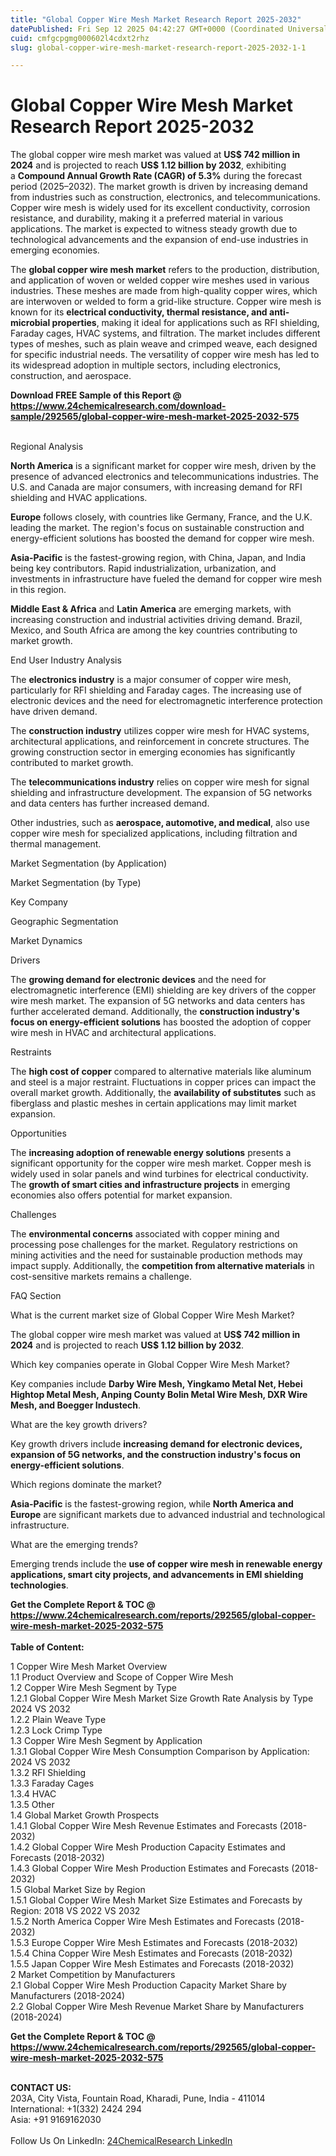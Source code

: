 ```yaml
---
title: "Global Copper Wire Mesh Market Research Report 2025-2032"
datePublished: Fri Sep 12 2025 04:42:27 GMT+0000 (Coordinated Universal Time)
cuid: cmfgcpgmg000602l4cdxt2rhz
slug: global-copper-wire-mesh-market-research-report-2025-2032-1-1

---
```


# Global Copper Wire Mesh Market Research Report 2025-2032

<p>The global copper wire mesh market was valued at <strong>US$ 742 million in 2024</strong> and is projected to reach <strong>US$ 1.12 billion by 2032</strong>, exhibiting a <strong>Compound Annual Growth Rate (CAGR) of 5.3%</strong> during the forecast period (2025–2032). The market growth is driven by increasing demand from industries such as construction, electronics, and telecommunications. Copper wire mesh is widely used for its excellent conductivity, corrosion resistance, and durability, making it a preferred material in various applications. The market is expected to witness steady growth due to technological advancements and the expansion of end-use industries in emerging economies.</p><p>
</p><p>The <strong>global copper wire mesh market</strong> refers to the production, distribution, and application of woven or welded copper wire meshes used in various industries. These meshes are made from high-quality copper wires, which are interwoven or welded to form a grid-like structure. Copper wire mesh is known for its <strong>electrical conductivity, thermal resistance, and anti-microbial properties</strong>, making it ideal for applications such as RFI shielding, Faraday cages, HVAC systems, and filtration. The market includes different types of meshes, such as plain weave and crimped weave, each designed for specific industrial needs. The versatility of copper wire mesh has led to its widespread adoption in multiple sectors, including electronics, construction, and aerospace.</p><div><b>Download FREE Sample of this Report @ 
            <a href="https://www.24chemicalresearch.com/download-sample/292565/global-copper-wire-mesh-market-2025-2032-575">
            https://www.24chemicalresearch.com/download-sample/292565/global-copper-wire-mesh-market-2025-2032-575</a></b></div><br><p>
Regional Analysis</p><p>
</p><p><strong>North America</strong> is a significant market for copper wire mesh, driven by the presence of advanced electronics and telecommunications industries. The U.S. and Canada are major consumers, with increasing demand for RFI shielding and HVAC applications.</p><p>
</p><p><strong>Europe</strong> follows closely, with countries like Germany, France, and the U.K. leading the market. The region's focus on sustainable construction and energy-efficient solutions has boosted the demand for copper wire mesh.</p><p>
</p><p><strong>Asia-Pacific</strong> is the fastest-growing region, with China, Japan, and India being key contributors. Rapid industrialization, urbanization, and investments in infrastructure have fueled the demand for copper wire mesh in this region.</p><p>
</p><p><strong>Middle East &amp; Africa</strong> and <strong>Latin America</strong> are emerging markets, with increasing construction and industrial activities driving demand. Brazil, Mexico, and South Africa are among the key countries contributing to market growth.</p><p>
End User Industry Analysis</p><p>
</p><p>The <strong>electronics industry</strong> is a major consumer of copper wire mesh, particularly for RFI shielding and Faraday cages. The increasing use of electronic devices and the need for electromagnetic interference protection have driven demand.</p><p>
</p><p>The <strong>construction industry</strong> utilizes copper wire mesh for HVAC systems, architectural applications, and reinforcement in concrete structures. The growing construction sector in emerging economies has significantly contributed to market growth.</p><p>
</p><p>The <strong>telecommunications industry</strong> relies on copper wire mesh for signal shielding and infrastructure development. The expansion of 5G networks and data centers has further increased demand.</p><p>
</p><p>Other industries, such as <strong>aerospace, automotive, and medical</strong>, also use copper wire mesh for specialized applications, including filtration and thermal management.</p><p>
Market Segmentation (by Application)</p><p>
</p><p>
Market Segmentation (by Type)</p><p>
</p><p>
Key Company</p><p>
</p><p>
Geographic Segmentation</p><p>
</p><p>
Market Dynamics</p><p>
Drivers</p><p>
</p><p>The <strong>growing demand for electronic devices</strong> and the need for electromagnetic interference (EMI) shielding are key drivers of the copper wire mesh market. The expansion of 5G networks and data centers has further accelerated demand. Additionally, the <strong>construction industry's focus on energy-efficient solutions</strong> has boosted the adoption of copper wire mesh in HVAC and architectural applications.</p><p>
Restraints</p><p>
</p><p>The <strong>high cost of copper</strong> compared to alternative materials like aluminum and steel is a major restraint. Fluctuations in copper prices can impact the overall market growth. Additionally, the <strong>availability of substitutes</strong> such as fiberglass and plastic meshes in certain applications may limit market expansion.</p><p>
Opportunities</p><p>
</p><p>The <strong>increasing adoption of renewable energy solutions</strong> presents a significant opportunity for the copper wire mesh market. Copper mesh is widely used in solar panels and wind turbines for electrical conductivity. The <strong>growth of smart cities and infrastructure projects</strong> in emerging economies also offers potential for market expansion.</p><p>
Challenges</p><p>
</p><p>The <strong>environmental concerns</strong> associated with copper mining and processing pose challenges for the market. Regulatory restrictions on mining activities and the need for sustainable production methods may impact supply. Additionally, the <strong>competition from alternative materials</strong> in cost-sensitive markets remains a challenge.</p><p>
FAQ Section</p><p>
What is the current market size of Global Copper Wire Mesh Market?</p><p>
</p><p>The global copper wire mesh market was valued at <strong>US$ 742 million in 2024</strong> and is projected to reach <strong>US$ 1.12 billion by 2032</strong>.</p><p>
Which key companies operate in Global Copper Wire Mesh Market?</p><p>
</p><p>Key companies include <strong>Darby Wire Mesh, Yingkamo Metal Net, Hebei Hightop Metal Mesh, Anping County Bolin Metal Wire Mesh, DXR Wire Mesh, and Boegger Industech</strong>.</p><p>
What are the key growth drivers?</p><p>
</p><p>Key growth drivers include <strong>increasing demand for electronic devices, expansion of 5G networks, and the construction industry's focus on energy-efficient solutions</strong>.</p><p>
Which regions dominate the market?</p><p>
</p><p><strong>Asia-Pacific</strong> is the fastest-growing region, while <strong>North America and Europe</strong> are significant markets due to advanced industrial and technological infrastructure.</p><p>
What are the emerging trends?</p><p>
</p><p>Emerging trends include the <strong>use of copper wire mesh in renewable energy applications, smart city projects, and advancements in EMI shielding technologies</strong>.</p>

<div><b>Get the Complete Report & TOC @ 
            <a href="https://www.24chemicalresearch.com/reports/292565/global-copper-wire-mesh-market-2025-2032-575">
            https://www.24chemicalresearch.com/reports/292565/global-copper-wire-mesh-market-2025-2032-575</a></b></div><br>
            <b>Table of Content:</b><p>1 Copper Wire Mesh Market Overview<br />
    1.1 Product Overview and Scope of Copper Wire Mesh<br />
    1.2 Copper Wire Mesh Segment by Type<br />
        1.2.1 Global Copper Wire Mesh Market Size Growth Rate Analysis by Type 2024 VS 2032<br />
        1.2.2 Plain Weave Type<br />
        1.2.3 Lock Crimp Type<br />
    1.3 Copper Wire Mesh Segment by Application<br />
        1.3.1 Global Copper Wire Mesh Consumption Comparison by Application: 2024 VS 2032<br />
        1.3.2 RFI Shielding<br />
        1.3.3 Faraday Cages<br />
        1.3.4 HVAC<br />
        1.3.5 Other<br />
    1.4 Global Market Growth Prospects<br />
        1.4.1 Global Copper Wire Mesh Revenue Estimates and Forecasts (2018-2032)<br />
        1.4.2 Global Copper Wire Mesh Production Capacity Estimates and Forecasts (2018-2032)<br />
        1.4.3 Global Copper Wire Mesh Production Estimates and Forecasts (2018-2032)<br />
    1.5 Global Market Size by Region<br />
        1.5.1 Global Copper Wire Mesh Market Size Estimates and Forecasts by Region: 2018 VS 2022 VS 2032<br />
        1.5.2 North America Copper Wire Mesh Estimates and Forecasts (2018-2032)<br />
        1.5.3 Europe Copper Wire Mesh Estimates and Forecasts (2018-2032)<br />
        1.5.4 China Copper Wire Mesh Estimates and Forecasts (2018-2032)<br />
        1.5.5 Japan Copper Wire Mesh Estimates and Forecasts (2018-2032)<br />
2 Market Competition by Manufacturers<br />
    2.1 Global Copper Wire Mesh Production Capacity Market Share by Manufacturers (2018-2024)<br />
    2.2 Global Copper Wire Mesh Revenue Market Share by Manufacturers (2018-2024)<br />
</p>

<div><b>Get the Complete Report & TOC @ 
            <a href="https://www.24chemicalresearch.com/reports/292565/global-copper-wire-mesh-market-2025-2032-575">
            https://www.24chemicalresearch.com/reports/292565/global-copper-wire-mesh-market-2025-2032-575</a></b></div><br>

<b>CONTACT US:</b><br>
            203A, City Vista, Fountain Road, Kharadi, Pune, India - 411014<br>
            International: +1(332) 2424 294<br>
            Asia: +91 9169162030 <br><br>
            Follow Us On LinkedIn: <a href="https://www.linkedin.com/company/24chemicalresearch/">24ChemicalResearch LinkedIn</a>